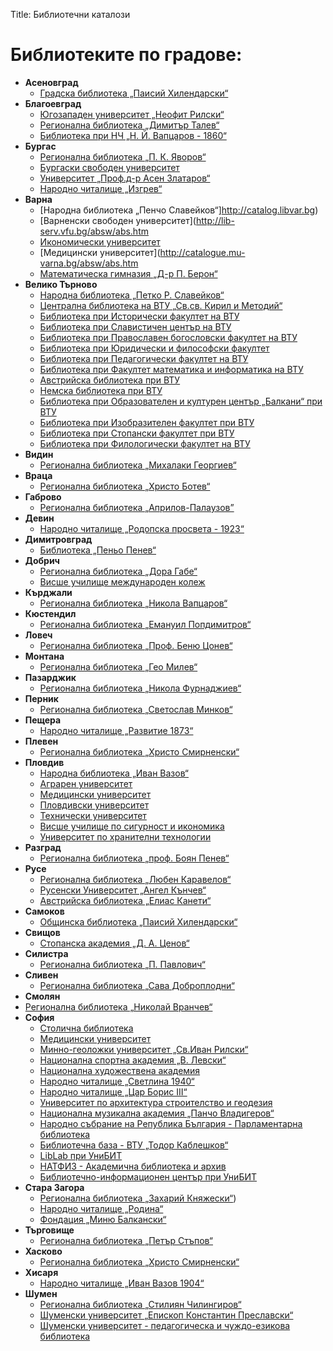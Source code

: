 Title: Библиотечни каталози

# Библиотеките по градове:
- **Асеновград**
  - [Градска библиотека „Паисий Хилендарски“](http://lib-assenovgrad.com/absw/abs.htm)
- **Благоевград**
  - [Югозападен университет „Неофит Рилски“](http://194.141.86.10:8080/absw/abs.htm)
  - [Регионална библиотека „Димитър Талев“](http://83.228.22.6/absw/abs.htm)
  - [Библиотека при НЧ „Н. Й. Вапцаров - 1860“](http://78.90.255.123:22280/absw/abs.htm)
- **Бургас**
  - [Регионална библиотека „П. К. Яворов“](http://www.burglib.org:81/)
  - [Бургаски свободен университет](http://library.bfu.bg/absw/abs.htm)
  - [Университет „Проф.д-р Асен Златаров“](http://libwin.btu.bg/absw/abs.htm)
  - [Народно читалище „Изгрев“](http://83.228.48.213/absw/abs.htm)
- **Варна**
  - [Народна библиотека „Пенчо Славейков“]http://catalog.libvar.bg)
  - [Варненски свободен университет](http://lib-serv.vfu.bg/absw/abs.htm
  - [Икономически университет](http://library1.ue-varna.bg:7480/absw/abs.htm)
  - [Медицински университет](http://catalogue.mu-varna.bg/absw/abs.htm
  - [Математическа гимназия „Д-р П. Берон“](http://ns.mgberon.com:7080/absw/abs.htm)
- **Велико Търново**
  - [Народна библиотека „Петко Р. Славейков“](http://opac.libraryvt.com)
  - [Централна библиотека на ВТУ „Св.св. Кирил и Методий“](http://libserver.uni-vt.bg/absw/abs.htm)
  - [Библиотека при Исторически факултет на ВТУ](http://libserver.uni-vt.bg/abvtu01/abs.htm)
  - [Библиотека при Славистичен център на ВТУ](http://libserver.uni-vt.bg/abvtu02/abs.htm)
  - [Библиотека при Православен богословски факултет на ВТУ](http://libserver.uni-vt.bg/abvtu03/abs.htm)
  - [Библиотека при Юридически и философски факултет](http://libserver.uni-vt.bg/abvtu04/abs.htm)
  - [Библиотека при Педагогически факултет на ВТУ](http://libserver.uni-vt.bg/abvtu05/abs.htm)
  - [Библиотека при Факултет математика и информатика на ВТУ](http://libserver.uni-vt.bg/abvtu06/abs.htm)
  - [Австрийска библиотека при ВТУ](http://libserver.uni-vt.bg/abvtu07/abs.htm)
  - [Немска библиотека при ВТУ](http://libserver.uni-vt.bg/abvtu08/abs.htm)
  - [Библиотека при Образователен и културен център „Балкани“ при ВТУ](http://libserver.uni-vt.bg/abvtu09/abs.htm)
  - [Библиотека при Изобразителен факултет при ВТУ](http://libserver.uni-vt.bg/abvtu10/abs.htm)
  - [Библиотека при Стопански факултет при ВТУ](http://libserver.uni-vt.bg/abvtu11/abs.htm)
  - [Библиотека при Филологически факултет на ВТУ](http://libserver.uni-vt.bg/absw/abs.htm)
- **Видин**
  - [Регионална библиотека „Михалаки Георгиев“](http://178.239.224.218/absw/abs.htm)
- **Враца**
  - [Регионална библиотека „Христо Ботев“](http://catalog-library.rimex-ltd.com/absw/abs.htm)
- **Габрово**
  - [Регионална библиотека „Априлов-Палаузов”](http://ilib.libgabrovo.com:8181)
- **Девин**
  - [Народно читалище „Родопска просвета - 1923“](http://87.126.80.107/absw/abs.htm)
- **Димитровград**
  - [Библиотека „Пеньо Пенев“](http://93.183.163.108/absw/abs.htm)
- **Добрич**
  - [Регионална библиотека „Дора Габе“](http://www.libdobrich.bg/listinfo.php?id=11)
  - [Висше училище международен колеж](http://library.vumk.eu/absw/abs.htm)
- **Кърджали**
  - [Регионална библиотека „Никола Вапцаров“](http://rbk.primasoft.bg)
- **Кюстендил**
  - [Регионална библиотека „Емануил Попдимитров“](http://libkustendil.ilib.primasoft.bg/bg/bool-simp.php?new=1)
- **Ловеч**
  - [Регионална библиотека „Проф. Беню Цонев“](http://87.126.201.199/absw/abs.htm)
- **Монтана**
  - [Регионална библиотека „Гео Милев“](http://montanalib.mont.cablebg.net/absw/abs.htm)
- **Пазарджик**
  - [Регионална библиотека „Никола Фурнаджиев“](http://46.40.125.121/absw/abs.htm)
- **Перник**
  - [Регионална библиотека „Светослав Минков“](http://www.libblagoevgrad.org/ssv6.html)
- **Пещера**
  - [Народно читалище „Развитие 1873“](http://46.40.125.250/absw/abs.htm)
- **Плевен**
  - [Регионална библиотека „Христо Смирненски“](http://www.lib-pleven.com/catalog.php)
- **Пловдив**
  - [Народна библиотека „Иван Вазов“](http://ilib.libplovdiv.com)
  - [Аграрен университет](http://lib.au-plovdiv.bg)
  - [Медицински университет](http://medlib-plovdiv.org/absw/abs.htm)
  - [Пловдивски университет](http://catalog.lib.uni-plovdiv.bg/absw/abs.htm)
  - [Технически университет](http://lib.tu-plovdiv.bg/absw/abs.htm)
  - [Висше училище по сигурност и икономика](http://213.145.118.11/absw/abs.htm)
  - [Университет по хранителни технологии](http://library.uft-plovdiv.bg/absw/abs.htm)
- **Разград**
  - [Регионална библиотека „проф. Боян Пенев“](http://212.104.127.96)
- **Русе**
  - [Регионална библиотека „Любен Каравелов“](http://87.120.225.66:2222/absw/abs.htm)
  - [Русенски Университет „Ангел Кънчев“](http://library.uni-ruse.bg/ab)
  - [Австрийска библиотека „Елиас Канети“](http://www.oebibli.uni-ruse.bg/ab)
- **Самоков**
  - [Общинска библиотека „Паисий Хилендарски“](http://109.160.76.34/absw/abs.htm)
- **Свищов**
  - [Стопанска академия „Д. А. Ценов“](http://wlib.uni-svishtov.bg)
- **Силистра**
  - [Регионална библиотека „П. Павлович“](http://212.45.73.3/absw/abs.htm)
- **Сливен**
  - [Регионална библиотека „Сава Доброплодни“](http://libsliven.primasoft.bg/bg/bool-simp.php?new=1)
- **Смолян**
 - [Регионална библиотека „Николай Вранчев“](http://213.91.240.79/absw/abs.htm)
- **София**
  - [Столична библиотека](http://ilib.libsofia.bg/bg/bool-simp.php?new=1)
  - [Медицински университет](http://nt-cmb.medun.acad.bg/absw/abs.htm)
  - [Минно-геоложки университет „Св.Иван Рилски“](http://library.mgu.bg/absw/abs.htm)
  - [Национална спортна академия „В. Левски“](http://92.247.13.212/absw/abs.htm)
  - [Национална художествена академия](http://213.222.51.195/absw/abs.htm)
  - [Народно читалище „Светлина 1940“](http://46.55.253.41/absw/abs.htm)
  - [Народно читалище „Цар Борис III“](http://lib.carboris3.association.bg/absw/abs.htm)
  - [Университет по архитектура строителство и геодезия](http://lib.uacg.bg/absw/abs.htm)
  - [Национална музикална академия „Панчо Владигеров“](http://library.nma.bg/absw/abLogIn.htm)
  - [Народно събрание на Република България - Парламентарна библиотека](http://library.parliament.bg/absw/abs.htm)
  - [Библиотечна база - ВТУ „Тодор Каблешков“](http://e-library.vtu.bg/absw/abs.htm)
  - [LibLab при УниБИТ](http://liblab.unibit.bg/absw/abs.htm)
  - [НАТФИЗ - Академична библиотека и архив](http://95.87.212.235/absw/abs.htm)
  - [Библиотечно-информационен център при УниБИТ](http://catalog.unibit.bg/absw/abs.htm)
- **Стара Загора**
  - [Регионална библиотека „Захарий Княжески“](http://catalog.libsz.org/absw/abs.htm))
  - [Народно читалище „Родина“](http://catalog.rodina-bg.org/absw/abs.htm)
  - [Фондация „Миню Балкански“](http://catalog.rodina-bg.org/absf/abs.htm)
- **Търговище**
  - [Регионална библиотека „Петър Стъпов“](http://ilib.libtg.info)
- **Хасково**
  - [Регионална библиотека „Христо Смирненски“](http://rb-haskovo.no-ip.org/absw/abs.htm)
- **Хисаря**
  - [Народно читалище „Иван Вазов 1904“](http://87.126.247.42/absw/abs.htm)
- **Шумен**
  - [Регионална библиотека „Стилиян Чилингиров“](http://lib-shumen.iservice.bg/absw/abs.htm)
  - [Шуменски университет „Епископ Константин Преславски“](http://www.shu-lib.shu-bg.net/absw/abs.htm)
  - [Шуменски университет - педагогическа и чуждо-езикова библиотека](http://194.141.47.68/absw/abs.htm)
